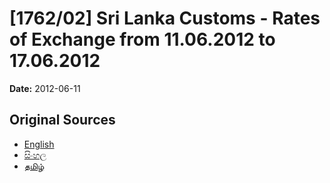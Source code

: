 # [1762/02] Sri Lanka Customs -  Rates of Exchange from 11.06.2012 to 17.06.2012

**Date:** 2012-06-11

## Original Sources

- [English](https://documents.gov.lk/view/extra-gazettes/2012/6/1762-02_E.pdf)
- [සිංහල](https://documents.gov.lk/view/extra-gazettes/2012/6/1762-02_S.pdf)
- [தமிழ்](https://documents.gov.lk/view/extra-gazettes/2012/6/1762-02_T.pdf)
